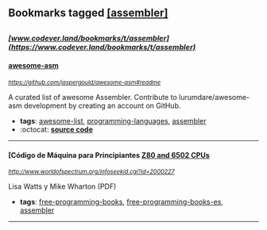 ## Bookmarks tagged [[assembler]](https://www.codever.land/search?q=[assembler])

_<sup><sup>[www.codever.land/bookmarks/t/assembler](https://www.codever.land/bookmarks/t/assembler)</sup></sup>_
---
#### [awesome-asm](https://github.com/jaspergould/awesome-asm#readme)
_<sup>https://github.com/jaspergould/awesome-asm#readme</sup>_

A curated list of awesome Assembler. Contribute to lurumdare/awesome-asm development by creating an account on GitHub.
* **tags**: [awesome-list](../tagged/awesome-list.md), [programming-languages](../tagged/programming-languages.md), [assembler](../tagged/assembler.md)
* :octocat: **[source code](https://github.com/jaspergould/awesome-asm#readme)**
---
#### [Código de Máquina para Principiantes [Z80 and 6502 CPUs](http://www.worldofspectrum.org/infoseekid.cgi?id=2000227)
_<sup>http://www.worldofspectrum.org/infoseekid.cgi?id=2000227</sup>_

Lisa Watts y Mike Wharton (PDF)
* **tags**: [free-programming-books](../tagged/free-programming-books.md), [free-programming-books-es](../tagged/free-programming-books-es.md), [assembler](../tagged/assembler.md)
---
